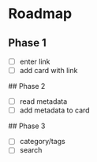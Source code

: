 # Roadmap

## Phase 1

- [ ] enter link
- [ ] add card with link

## Phase 2

- [ ] read metadata
- [ ] add metadata to card

## Phase 3

- [ ] category/tags
- [ ] search
